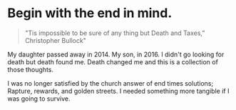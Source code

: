 # Begin with the end in mind.

> "Tis impossible to be sure of any thing but Death and Taxes,”
> Christopher Bullock"

My daughter passed away in 2014. My son, in 2016. I didn't go looking for death but death found me. Death changed me and this is a collection of those thoughts.

I was no longer satisfied by the church answer of end times solutions; Rapture, rewards, and golden streets. I needed something more tangible if I was going to survive.
